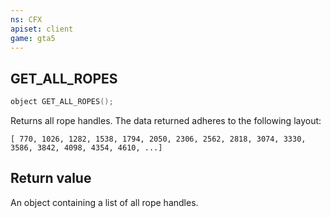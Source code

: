 ```yaml
---
ns: CFX
apiset: client
game: gta5
---
```

## GET_ALL_ROPES

```c
object GET_ALL_ROPES();
```

Returns all rope handles. The data returned adheres to the following layout:
```
[ 770, 1026, 1282, 1538, 1794, 2050, 2306, 2562, 2818, 3074, 3330, 3586, 3842, 4098, 4354, 4610, ...]
```

## Return value
An object containing a list of all rope handles.
